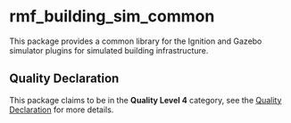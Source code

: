# rmf\_building\_sim\_common

This package provides a common library for the Ignition and Gazebo simulator plugins for simulated building infrastructure.

## Quality Declaration

This package claims to be in the **Quality Level 4** category, see the [Quality Declaration](./QUALITY_DECLARATION.md) for more details.
